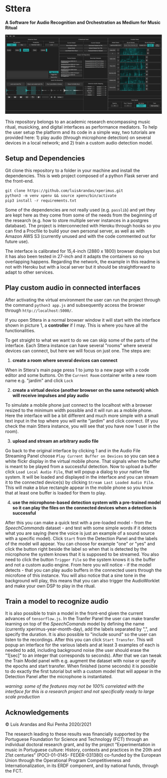 # Sttera
**A Software for Audio Recognition and Orchestration as Medium for Music Ritual**

![sttera interface](sttera1.png)

This repository belongs to an academic research encompassing music ritual, musicking, and digital interfaces as performance mediators. To help the user setup the platform and its code in a simple way, two tutorials are provided here: 1) play audio (through microphone detection) on several devices in a local network; and 2) train a custom audio detection model.

## Setup and Dependencies

Git clone this repository to a folder in your machine and install the dependencies. This is web project composed of a python Flask server and the front-end. 

```
git clone https://github.com/luisArandas/xperimus.git
python3 -m venv xpenv && source xpenv/bin/activate
pip3 install -r requirements.txt
```

Some of the dependencies are not really used (e.g. `passlib`) and yet they are kept here as they come from some of the needs from the beginning of the research (e.g. how to store multiple server instances in a postgres database). The project is interconnected with Heroku through hooks so you can find a Procfile to build your own personal server, as well as with Amazon AWS S3 (currently unused and with the code commented out for future use).

The interface is calibrated for 15,4-inch (2880 x 1800) browser displays but it has also been tested in 27-inch and it adapts the containers so no overlapping happens. Regarding the network, the example in this readme is not with Heroku but with a local server but it should be straightforward to adapt to other services. 

## Play custom audio in connected interfaces

After activating the virtual environment the user can run the project through the command `python3 app.js` and subsequently access the browser through `http://localhost:5000/`.

If you open Sttera in a normal browser window it will start with the interface shown in picture 1, a **controller** if I may. This is where you have all the functionalities. 

To get straight to what we want to do we can skip some of the parts of the interface. Each Sttera instance can have several "rooms" where several devices can connect, but here we will focus on just one. The steps are: 

1) **create a room where several devices can connect**

When in Sttera's main page press 1 to jump to a new page with a code editor and some buttons. On the `Current Room` container write a new room name e.g. "jardim" and click `Lock`

2) **create a virtual device (another browser on the same network) which will receive impulses and play audio** 

To simulate a mobile phone just connect to the localhost with a browser resized to the minimum width possible and it will run as a mobile phone. Here the interface will be a bit different and much more simple with a small text input in the top where you will write "jardim" and click connect. (If you check the main Sttera instance, you will see that you have now 1 user in the room).

3) **upload and stream an arbitrary audio file**

Go back to the original interface by clicking 1 and in the Audio File Streaming Panel choose `Play Current Buffer on Devices` so you can see a white flickr display in the virtual mobile phone. That signals when the buffer is meant to be played from a successful detection. Now to upload a buffer click `Load Local Audio File`, that will popup a dialog to your native file system. It will be loaded and displayed in the interface and you can stream it to the connected device(s) by clicking `Stream Last Loaded Audio File`. This will make a blue rectangle appear in the mobile phone so you know that at least one buffer is loaded for them to play. 

4) **use the microphone-based detection system with a pre-trained model so it can play the files on the connected devices when a detection is successful**

After this you can make a quick test with a pre-loaded model - from the *SpeechCommands* dataset - and test with some simple words if it detects what you are saying (here the voice is just an example of a sound source with a specific model). Click `Start` from the Detection Panel and the labels of the model will appear. You can choose for example "one" or "yes" and click the button right beside the label so when that is detected by the microphone the system knows that it is supposed to be streamed. You also need to click the button `Trigger File` so the system knows it is the buffer and not a custom audio engine. From here you will notice - if the model detects - that you can play audio buffers in the connected users through the microfone of this instance. You will also notice that a sine tone in the background will play, this means that you can also trigger the AudioWorklet and make your own DSP to play in the ritual. 

## Train a model to recognize audio

It is also possible to train a model in the front-end given the current advances of `tensorflow.js`. In the Tranfer Panel the user can make transfer learning on top of the *SpeechComands* model by defining the name (currently xperimus-year-month-day), add the labels separated by ",", and specify the duration. It is also possible to "include sound" so the user can listen to the recordings. After this you can click `Start Transfer`. This will popup an interface for the various labels and at least 3 examples of each is needed to add, including background noise (the user should erase the "1[sec]" to an integer that corresponds to seconds). After that we can tweak the Train Model panel with e.g. augment the dataset with noise or specify the epochs and start transfer. When finished (some seconds) it is possible to do exactly the first tutorial but with a custom model that will appear in the Detection Panel after the microphone is instantiated. 

*warning: some of the features may not be 100% correlated with the interface for this is a research project and not specifically ready to large scale production*

## Acknowledgements

© Luís Arandas and Rui Penha 2020/2021

The research leading to these results was financially supported by the Portuguese Foundation for Science and Technology (FCT) through an individual doctoral research grant, and by the project “Experimentation in music in Portuguese culture: History, contexts and practices in the 20th and 21st centuries” (POCI-01-0145- FEDER-031380) co-funded by the European Union through the Operational Program Competitiveness and Internationalization, in its ERDF component, and by national funds, through the FCT.
